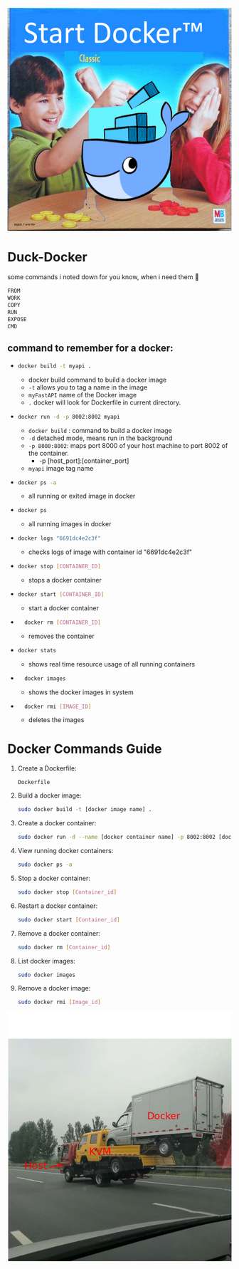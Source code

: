 ![meme](./img/docker.png)
# Duck-Docker
some commands i noted down for you know, when i need them 🐳

```
FROM
WORK
COPY
RUN
EXPOSE
CMD
```

## command to remember for a docker:
-   ```bash 
    docker build -t myapi . 
    ```
    - docker build command to build a docker image
    - `-t` allows you to tag a name in the image
    - `myFastAPI` name of the Docker image
    -  `.` docker will look for Dockerfile in current directory.

-   ```bash 
    docker run -d -p 8002:8002 myapi
    ```
    - `docker build` : command to build a docker image
    - ``-d`` detached mode, means run in the background
    - `-p 8000:8002`: maps port 8000 of your host machine to port 8002 of the container.
        - -p [host_port]:[container_port]
    - `myapi` image tag name

-   ```bash 
    docker ps -a
    ```
    - all running or exited image in docker 
-   ```bash 
    docker ps
    ```
    - all running images in docker
    
-   ```bash 
    docker logs "6691dc4e2c3f"
    ```
    - checks logs of image with container id "6691dc4e2c3f"

-   ```bash 
    docker stop [CONTAINER_ID] 
    ```
    - stops a docker container
-   ```bash 
    docker start [CONTAINER_ID]
    ```
    - start a docker container
- ```bash 
    docker rm [CONTAINER_ID]
    ```
    - removes the container
-   ```bash 
    docker stats
    ```
    - shows real time resource usage of all running containers

- ```bash 
    docker images
    ```
    - shows the docker images in system
- ```bash 
    docker rmi [IMAGE_ID]
    ```
    - deletes the images

# Docker Commands Guide

1. Create a Dockerfile:
   ```
   Dockerfile
   ```

2. Build a docker image:
   ```bash
   sudo docker build -t [docker image name] .
   ```

3. Create a docker container:
   ```bash
   sudo docker run -d --name [docker container name] -p 8002:8002 [docker image name]
   ```

4. View running docker containers:
   ```bash
   sudo docker ps -a
   ```

5. Stop a docker container:
   ```bash
   sudo docker stop [Container_id]
   ```

6. Restart a docker container:
   ```bash
   sudo docker start [Container_id]
   ```

7. Remove a docker container:
   ```bash
   sudo docker rm [Container_id]
   ```

8. List docker images:
   ```bash
   sudo docker images
   ```

9. Remove a docker image:
   ```bash
   sudo docker rmi [Image_id]
   ```

![meme2](./img/meme2.webp)